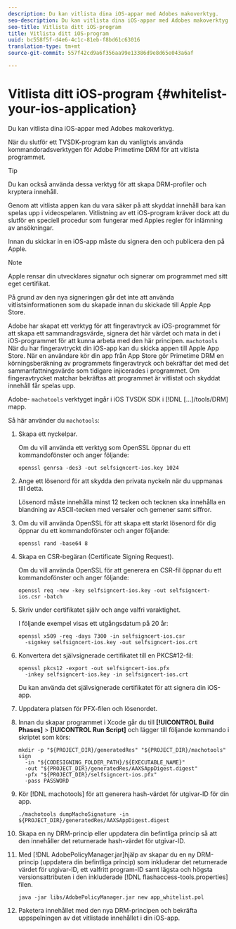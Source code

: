 ```yaml
---
description: Du kan vitlista dina iOS-appar med Adobes makoverktyg.
seo-description: Du kan vitlista dina iOS-appar med Adobes makoverktyg.
seo-title: Vitlista ditt iOS-program
title: Vitlista ditt iOS-program
uuid: bc558f5f-d4e6-4c1c-81eb-f8bd61c63016
translation-type: tm+mt
source-git-commit: 557f42cd9a6f356aa99e13386d9e8d65e043a6af

---
```



# Vitlista ditt iOS-program {#whitelist-your-ios-application}

Du kan vitlista dina iOS-appar med Adobes makoverktyg.

När du slutför ett TVSDK-program kan du vanligtvis använda kommandoradsverktygen för Adobe Primetime DRM för att vitlista programmet.

>[!TIP]
>
>Du kan också använda dessa verktyg för att skapa DRM-profiler och kryptera innehåll.

Genom att vitlista appen kan du vara säker på att skyddat innehåll bara kan spelas upp i videospelaren. Vitlistning av ett iOS-program kräver dock att du slutför en speciell procedur som fungerar med Apples regler för inlämning av ansökningar.

Innan du skickar in en iOS-app måste du signera den och publicera den på Apple.

>[!NOTE]
>
>Apple rensar din utvecklares signatur och signerar om programmet med sitt eget certifikat.

På grund av den nya signeringen går det inte att använda vitlistsinformationen som du skapade innan du skickade till Apple App Store.

Adobe har skapat ett verktyg för att fingeravtryck av iOS-programmet för att skapa ett sammandragsvärde, signera det här värdet och mata in det i iOS-programmet för att kunna arbeta med den här principen. `machotools` När du har fingeravtryckt din iOS-app kan du skicka appen till Apple App Store. När en användare kör din app från App Store gör Primetime DRM en körningsberäkning av programmets fingeravtryck och bekräftar det med det sammanfattningsvärde som tidigare injicerades i programmet. Om fingeravtrycket matchar bekräftas att programmet är vitlistat och skyddat innehåll får spelas upp.

Adobe- `machotools` verktyget ingår i iOS TVSDK SDK i [!DNL [...]/tools/DRM] mapp.

Så här använder du `machotools`:

1. Skapa ett nyckelpar.

   Om du vill använda ett verktyg som OpenSSL öppnar du ett kommandofönster och anger följande:

   ```
   openssl genrsa -des3 -out selfsigncert-ios.key 1024
   ```

1. Ange ett lösenord för att skydda den privata nyckeln när du uppmanas till detta.

   Lösenord måste innehålla minst 12 tecken och tecknen ska innehålla en blandning av ASCII-tecken med versaler och gemener samt siffror.
1. Om du vill använda OpenSSL för att skapa ett starkt lösenord för dig öppnar du ett kommandofönster och anger följande:

   ```
   openssl rand -base64 8
   ```

1. Skapa en CSR-begäran (Certificate Signing Request).

   Om du vill använda OpenSSL för att generera en CSR-fil öppnar du ett kommandofönster och anger följande:

   ```
   openssl req -new -key selfsigncert-ios.key -out selfsigncert-ios.csr -batch
   ```

1. Skriv under certifikatet själv och ange valfri varaktighet.

   I följande exempel visas ett utgångsdatum på 20 år:

   ```
   openssl x509 -req -days 7300 -in selfsigncert-ios.csr  
     -signkey selfsigncert-ios.key -out selfsigncert-ios.crt
   ```

1. Konvertera det självsignerade certifikatet till en PKCS#12-fil:

   ```
   openssl pkcs12 -export -out selfsigncert-ios.pfx  
     -inkey selfsigncert-ios.key -in selfsigncert-ios.crt
   ```

   Du kan använda det självsignerade certifikatet för att signera din iOS-app.

1. Uppdatera platsen för PFX-filen och lösenordet.
1. Innan du skapar programmet i Xcode går du till **[!UICONTROL Build Phases]** > **[!UICONTROL Run Script]** och lägger till följande kommando i skriptet som körs:

   ```
   mkdir -p "${PROJECT_DIR}/generatedRes" "${PROJECT_DIR}/machotools" sign  
     -in "${CODESIGNING_FOLDER_PATH}/${EXECUTABLE_NAME}"  
     -out "${PROJECT_DIR}/generatedRes/AAXSAppDigest.digest"  
     -pfx "${PROJECT_DIR}/selfsigncert-ios.pfx"  
     -pass PASSWORD
   ```

1. Kör [!DNL machotools] för att generera hash-värdet för utgivar-ID för din app.

   ```
   ./machotools dumpMachoSignature -in ${PROJECT_DIR}/generatedRes/AAXSAppDigest.digest
   ```

1. Skapa en ny DRM-princip eller uppdatera din befintliga princip så att den innehåller det returnerade hash-värdet för utgivar-ID.
1. Med [!DNL AdobePolicyManager.jar]hjälp av skapar du en ny DRM-princip (uppdatera din befintliga princip) som inkluderar det returnerade värdet för utgivar-ID, ett valfritt program-ID samt lägsta och högsta versionsattributen i den inkluderade [!DNL flashaccess-tools.properties] filen.

   ```
   java -jar libs/AdobePolicyManager.jar new app_whitelist.pol
   ```

1. Paketera innehållet med den nya DRM-principen och bekräfta uppspelningen av det vitlistade innehållet i din iOS-app.